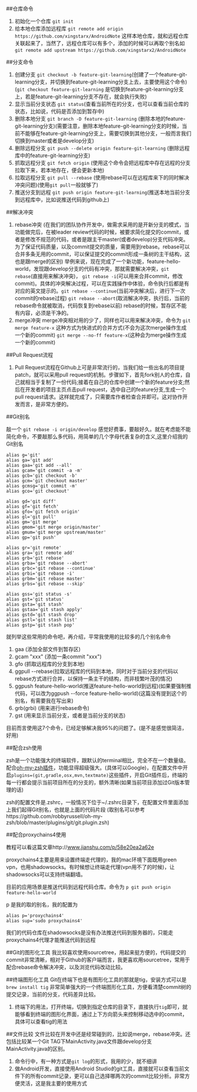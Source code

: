 ##仓库命令
1. 初始化一个仓库 `git init`
2. 给本地仓库添加远程库 `git remote add origin https://github.com/xingstarx/AndroidNote`  这样本地仓库，就和远程仓库关联起来了，当然了，远程仓库可以有多个，添加的时候可以再取个别名如`git remote add upstream https://github.com/xingstarx2/AndroidNote`

##分支命令

1. 创建分支 `git checkout -b feature-git-learning`(创建了一个feature-git-learning分支，并切换到feature-git-learning分支上去，主要使用这个命令) (`git checkout feature-git-learning` 是切换到feature-git-learning分支上，若是feature-git-learning分支不存在，就会执行失败)
2. 显示当前分支状态 `git status`(查看当前所在的分支，也可以查看当前仓库的状态，比如说，代码是否添加到暂存中)
3. 删除本地分支 `git branch -D feature-git-learning` (删除本地的feature-git-learning分支)(需要注意，删除本地feature-git-learning分支的时候，当前不能够在feature-git-learning分支上，需要切换到其他分支，一般而言我们切换到master或者是develop分支)
4. 删除远程分支 `git push --delete origin feature-git-learning` (删除远程库中的feature-git-learning分支)
5. 抓取远程分支 `git fetch origin` (使用这个命令会把远程库中存在远程的分支拉取下来，若本地存在，便会更新本地)
6. 拉取远程分支 `git pull --rebase` (使用rebase可以在远程库来下的同时解决冲突问题)(使用`git pull`一般就够了)
7. 推送分支到远程 `git push origin feature-git-learning`(推送本地当前分支到远程库中，比如说推送代码到github上)

##解决冲突
1. rebase冲突 (在我们的团队协作开发中，做需求采用的是开新分支的模式，当功能做完后，在被leader review代码的时候，被要求简化提交的commit，或者是修改不规范的代码，或者是跟主干master(或者develop)分支代码冲突。为了保证代码质量，以及commit提交的质量，需要用到rebase。rebase可以合并多条无用的commit，可以保证提交的commit形成一条树的主干结构，这也是跟merge的区别) 举例来说，现在完成了一个新功能，feature-hello-world，发现跟develop分支的代码有冲突，那就需要解决冲突，`git rebase`(直接用来解决冲突)， `git rebase -i`(可以用来合并commit，修改commit)。具体的冲突解决过程，可以在实践操作中体验，命令执行后都是有对应的英文提示的。`git rebase --continue`(当前冲突解决后，进行下一次commit的rebase过程) `git rebase --abort`(取消解决冲突，执行后，当前的rebase命令就被取消，代码恢复到rebase以前) rebase的时候，暂存区不能有内容，必须是干净的。
2. merge冲突 merge冲突相对用的少了，同样也可以用来解决冲突，命令为 `git merge feature-x` 这种方式为快进式的合并方式(不会为这次merge操作生成一个新的commit)  `git merge --no-ff feature-x`(这种会为merge操作生成一个新的commit)


##Pull Request流程
1. Pull Request流程在Github上可是非常流行的，当我们给一些出名的项目提patch，就可以采用pull request的机制。步骤如下，首先fork别人的仓库，自己就相当于复制了一份代码;接着在自己的仓库中创建一个新的feature分支;然后在开发者的项目主页点击pull request，选中自己的feature分支,生成一个pull request请求。这样就完成了，只需要库作者检查合并即可。这对协作开发而言，是非常方便的。

##Git别名

敲一个 `git rebase -i origin/develop` 感觉好费事，要敲好久。就在考虑能不能简化命令，不要敲那么多代码，用简单的几个字母代表复杂的含义,这里介绍我的Git别名

```
alias g='git'
alias ga='git add'
alias gaa='git add --all'
alias gcam='git commit -a -m'
alias gcb='git checkout -b'
alias gcm='git checkout master'
alias gcmsg='git commit -m'
alias gco='git checkout'

alias gd='git diff'
alias gf='git fetch'
alias gfo='git fetch origin'
alias gl='git pull'
alias gm='git merge'
alias gmom='git merge origin/master'
alias gmum='git merge upstream/master'
alias gp='git push'

alias gr='git remote'
alias gra='git remote add'
alias grb='git rebase'
alias grba='git rebase --abort'
alias grbc='git rebase --continue'
alias grbi='git rebase -i'
alias grbm='git rebase master'
alias grbs='git rebase --skip'

alias gss='git status -s'
alias gst='git status'
alias gsta='git stash'
alias gstaa='git stash apply'
alias gstd='git stash drop'
alias gstl='git stash list'
alias gstp='git stash pop'
```

就列举这些常用的命令吧，再介绍，平常我使用的比较多的几个别名命令

1. gaa (添加全部文件到暂存区)
2. gcam "xxx" (添加一条commit "xxx")
3. gfo (抓取远程库的分支到本地)
4. ggpull --rebase(拉取远程库的代码到本地，同时对于当前分支的代码以rebase方式进行合并，以保持一条主干的结构，而非枝繁叶茂的情况)
5. ggpush feature-hello-world(推送feature-hello-world到远程)(如果要强制推代码，可以改为ggpush --force feature-hello-world)(这篇没有提到这个的别名，有需要我在写出来)
6. grb(grbi) (用来进行rebase命令)
7. gst (用来显示当前分支，或者是当前分支的状态)

目前而言使用这7个命令，已经足够解决我95%的问题了。(是不是感觉很简洁，好用)

##配合zsh使用

zsh是一个功能强大的终端软件，跟默认的terminal相比，完全不在一个数量级。配合[oh-my-zsh插件](https://github.com/robbyrussell/oh-my-zsh)，功能显得超级强大。(具体可以Google)，在配置文件中开启`plugins=(git,gradle,osx,mvn,textmate)`这些插件，开启Git插件后，终端的每一行都会提示当前项目所在的分支的，额外清晰(如果当前项目添加过Git版本管理的话)

zsh的配置文件是.zshrc，一般情况下位于~/.zshrc目录下，在配置文件里面添加上我们起得Git别名，也就是上面的代码片段
(取别名可以参考https://github.com/robbyrussell/oh-my-zsh/blob/master/plugins/git/git.plugin.zsh)


##配合proxychains4使用

教程可以看这篇文章http://www.jianshu.com/p/58e20ea2a62e

proxychains4主要是用来设置终端走代理的，我的mac环境下面既用green vpn，也用shadowsocks。有时候想让终端走代理(vpn用不了的时候)，让shadowsocks可以支持终端翻墙。

目前的应用场景是推送代码到远程代码仓库。命令为 `p git push origin feature-hello-world` 

p 是我的取的别名，我的配置为

```
alias p='proxychains4'
alias sup='sudo proxychains4'
```
我们的代码仓库在shadowsocks是没有办法推送代码到服务器的，只能走proxychains4代理才能推送代码到远程

##Git的图形化工具
我比较喜欢使用sourcetree，用起来挺方便的，代码提交的commit非常清晰，相对于Github的客户端而言，我更喜欢用sourcetree，常用于配合rebase命令解决冲突，以及浏览代码改动比较。


##终端图形化工具
Git在终端下也是有图形化工具的那就是tig，安装方式可以是`brew install tig` 非常简单强大的一个终端图形化工具，方便看清楚commit树的提交记录，当前的分支，代码差异比较。

1. 终端下的用法，打开终端，切换到指定仓库的目录下，直接执行`tig`即可，就能够看到终端的图形化界面，通过上下方向箭头来控制移动选中的commit，具体可以查看tig的用法

##文件比较
文件比较在开发中还是经常碰到的，比如说merge，rebase冲突。还包括比较某一个Git TAG下MainActivity.java文件跟develop分支MainActivity.java的区别。 

1. 命令行中，有一种方式是`git log`的形式，我用的少，就不细讲
2. 做Android开发，直接使用Android Studio的git工具，直接就可以查看当前文件下的所有commit记录，更可以自己选择哪两次的commit比较分析。非常方便灵活，这是我主要的使用方式



